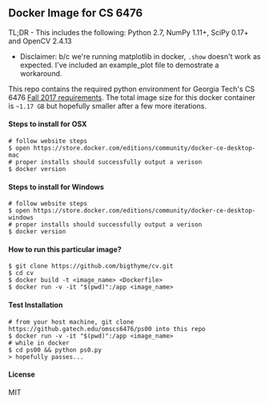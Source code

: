 ## Docker Image for CS 6476

TL;DR - This includes the following:
Python 2.7, NumPy 1.11+, SciPy 0.17+ and OpenCV 2.4.13

- Disclaimer: b/c we're running matplotlib in docker, `.show` doesn't work as expected.
I've included an example_plot file to demostrate a workaround.

This repo contains the required python environment for Georgia Tech's CS 6476 [Fall 2017 requirements](https://github.gatech.edu/omscs6476/ps00). The total image size
for this docker container is `~1.17 GB` but hopefully smaller after a few more iterations.

#### Steps to install for OSX
```
# follow website steps
$ open https://store.docker.com/editions/community/docker-ce-desktop-mac
# proper installs should successfully output a verison
$ docker version
```

#### Steps to install for Windows
```
# follow website steps
$ open https://store.docker.com/editions/community/docker-ce-desktop-windows
# proper installs should successfully output a verison
$ docker version
```

#### How to run this particular image?
```
$ git clone https://github.com/bigthyme/cv.git
$ cd cv
$ docker build -t <image_name> <Dockerfile>
$ docker run -v -it "$(pwd)":/app <image_name>
```
#### Test Installation
```
# from your host machine, git clone https://github.gatech.edu/omscs6476/ps00 into this repo
$ docker run -v -it "$(pwd)":/app <image_name>
# while in docker
$ cd ps00 && python ps0.py
> hopefully passes...
```
#### License
MIT
